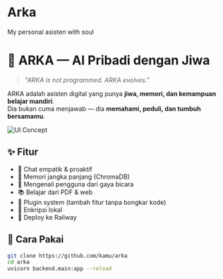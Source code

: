 # Arka
My personal asisten with soul
# 🌱 ARKA — AI Pribadi dengan Jiwa

> *"ARKA is not programmed. ARKA evolves."*

ARKA adalah asisten digital yang punya **jiwa, memori, dan kemampuan belajar mandiri**.  
Dia bukan cuma menjawab — dia **memahami, peduli, dan tumbuh bersamamu**.

![UI Concept](https://via.placeholder.com/800x400/1a1a2e/e94560?text=ARKA+Digital+Soul)

## ✨ Fitur
- 💬 Chat empatik & proaktif
- 🧠 Memori jangka panjang (ChromaDB)
- 👤 Mengenali pengguna dari gaya bicara
- 📚 Belajar dari PDF & web
- 🔌 Plugin system (tambah fitur tanpa bongkar kode)
- 🔐 Enkripsi lokal
- 🚆 Deploy ke Railway

## 🚀 Cara Pakai
```bash
git clone https://github.com/kamu/arka
cd arka
uvicorn backend.main:app --reload
